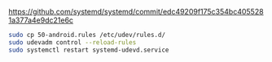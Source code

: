 https://github.com/systemd/systemd/commit/edc49209f175c354bc4055281a377a4e9dc21e6c

```bash
sudo cp 50-android.rules /etc/udev/rules.d/
sudo udevadm control --reload-rules
sudo systemctl restart systemd-udevd.service
```
